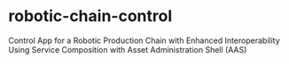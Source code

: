 # robotic-chain-control
Control App for a Robotic Production Chain with Enhanced Interoperability Using Service Composition with Asset Administration Shell (AAS)
